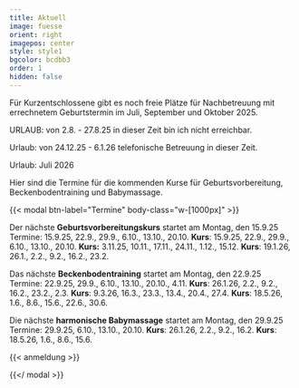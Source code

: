 ```yaml
---
title: Aktuell
image: fuesse
orient: right
imagepos: center
style: style1
bgcolor: bcdbb3
order: 1
hidden: false
---
```

Für Kurzentschlossene gibt es noch freie Plätze für Nachbetreuung mit errechnetem Geburtstermin im Juli, September und Oktober 2025. 

URLAUB:  von 2.8. - 27.8.25 in dieser Zeit bin ich nicht erreichbar.

Urlaub: von 24.12.25 - 6.1.26 telefonische Betreuung in dieser Zeit.

Urlaub: Juli 2026

Hier sind die Termine für die kommenden Kurse für Geburtsvorbereitung, Beckenbodentraining und Babymassage.

{{< modal btn-label="Termine" body-class="w-\[1000px]" >}}

Der nächste **Geburtsvorbereitungskurs** startet am Montag, den 15.9.25 Termine: 15.9.25, 22.9., 29.9., 6.10., 13.10., 20.10. **Kurs**: 15.9.25, 22.9., 29.9., 6.10., 13.10., 20.10.  **Kurs:** 3.11.25, 10.11., 17.11., 24.11., 1.12., 
15.12. **Kurs**: 19.1.26, 26.1., 2.2., 9.2., 16.2., 23.2.

Das nächste **Beckenbodentraining** startet am Montag, den 22.9.25
Termine: 22.9.25, 29.9., 6.10., 13.10., 20.10., 4.11. **Kurs**: 26.1.26, 2.2., 9.2., 16.2., 23.2., 2.3. **Kurs**: 9.3.26, 16.3., 23.3., 13.4., 20.4., 27.4. **Kurs**: 18.5.26, 1.6., 8.6., 15.6., 22.6., 30.6.

Die nächste **harmonische Babymassage** startet am Montag, den 29.9.25
Termine: 29.9.25, 6.10., 13.10., 20.10. **Kurs**: 26.1.26, 2.2., 9.2., 16.2. **Kurs**: 18.5.26, 1.6., 8.6., 15.6.

{{< anmeldung >}}

{{</ modal >}}
